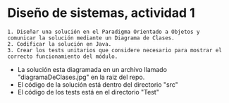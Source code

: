 # Diseño de sistemas, actividad 1

```
1. Diseñar una solución en el Paradigma Orientado a Objetos y comunicar la solución mediante un Diagrama de Clases.
2. Codificar la solución en Java.
3. Crear los tests unitarios que considere necesario para mostrar el correcto funcionamiento del módulo.
```

- La solución esta diagramada en un archivo llamado "diagramaDeClases.jpg" en la raiz del repo.
- El código de la solución está dentro del directorio "src"
- El código de los tests está en el directorio "Test"

